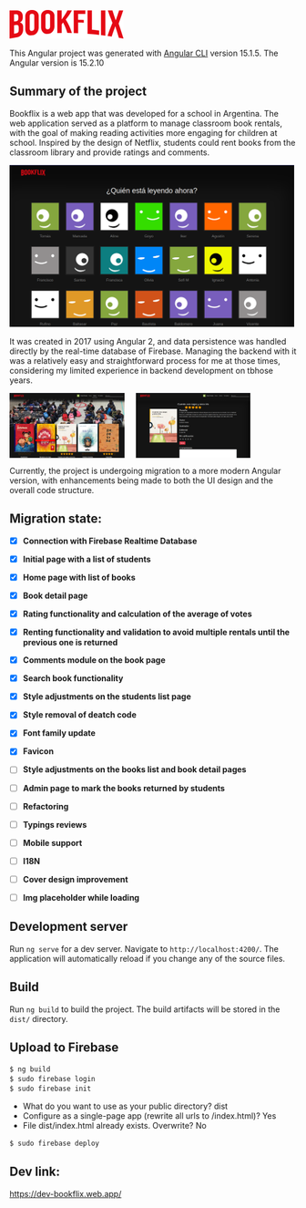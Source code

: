 ![Bookflix](/src/assets/logo.png)

This Angular project was generated with [Angular CLI](https://github.com/angular/angular-cli) version 15.1.5. The Angular version is 15.2.10

## Summary of the project
Bookflix is a web app that was developed for a school in Argentina. The web application served as a platform to manage classroom book rentals, with the goal of making reading activities more engaging for children at school. Inspired by the design of Netflix, students could rent books from the classroom library and provide ratings and comments.

<img src="./src/assets/screenshot-0.png" alt="Logo de Mi Proyecto" width="500"/>

It was created in 2017 using Angular 2, and data persistence was handled directly by the real-time database of Firebase. Managing the backend with it was a relatively easy and straightforward process for me at those times, considering my limited experience in backend development on tbhose years.

<div style="display: flex; justify-align:center; ">
<img src="./src/assets/screenshot-1.png" alt="Logo de Mi Proyecto" width="40%" style="margin-right:20px"/>
<img src="./src/assets/screenshot-2.png" alt="Logo de Mi Proyecto" width="40%"/>
</div>


Currently, the project is undergoing migration to a more modern Angular version, with enhancements being made to both the UI design and the overall code structure.

## Migration state:

- [X] **Connection with Firebase Realtime Database**
- [X] **Initial page with a list of students**
- [X] **Home page with list of books**
- [X] **Book detail page**
- [X] **Rating functionality and calculation of the average of votes**
- [X] **Renting functionality and validation to avoid multiple rentals until the previous one is returned**
- [X] **Comments module on the book page**
- [X] **Search book functionality**
- [X] **Style adjustments on the students list page**
- [X] **Style removal of deatch code**
- [X] **Font family update**
- [X] **Favicon**
- [ ] **Style adjustments on the books list and book detail pages**
- [ ] **Admin page to mark the books returned by students**
- [ ] **Refactoring**
- [ ] **Typings reviews**
- [ ] **Mobile support**
- [ ] **I18N**
- [ ] **Cover design improvement**
- [ ] **Img placeholder while loading**


## Development server

Run `ng serve` for a dev server. Navigate to `http://localhost:4200/`. The application will automatically reload if you change any of the source files.


## Build

Run `ng build` to build the project. The build artifacts will be stored in the `dist/` directory.

## Upload to Firebase

```sh
$ ng build
$ sudo firebase login
$ sudo firebase init
```

- What do you want to use as your public directory? dist
- Configure as a single-page app (rewrite all urls to /index.html)? Yes
- File dist/index.html already exists. Overwrite? No

```sh
$ sudo firebase deploy
```

## Dev link:
https://dev-bookflix.web.app/
